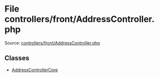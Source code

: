 File controllers/front/AddressController.php
=========

Source: [controllers/front/AddressController.php](https://github.com/PrestaShop/PrestaShop/blob/1.5.2.0/controllers/front/AddressController.php)


Classes
-------

* [AddressControllerCore](class.AddressControllerCore.md)

